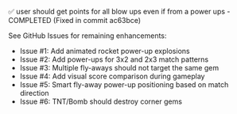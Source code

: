 ✅ user should get points for all blow ups even if from a power ups - COMPLETED (Fixed in commit ac63bce)

See GitHub Issues for remaining enhancements:
- Issue #1: Add animated rocket power-up explosions
- Issue #2: Add power-ups for 3x2 and 2x3 match patterns
- Issue #3: Multiple fly-aways should not target the same gem
- Issue #4: Add visual score comparison during gameplay
- Issue #5: Smart fly-away power-up positioning based on match direction
- Issue #6: TNT/Bomb should destroy corner gems
